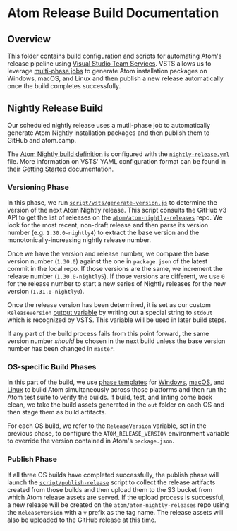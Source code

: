 # Atom Release Build Documentation

## Overview

This folder contains build configuration and scripts for automating Atom's
release pipeline using [Visual Studio Team Services](https://azure.microsoft.com/en-us/services/visual-studio-team-services/).
VSTS allows us to leverage [multi-phase jobs](https://github.com/Microsoft/vsts-agent/blob/master/docs/preview/yamlgettingstarted-jobs.md) to generate Atom installation packages
on Windows, macOS, and Linux and then publish a new release automatically once
the build completes successfully.

## Nightly Release Build

Our scheduled nightly release uses a mutli-phase job to automatically generate Atom
Nightly installation packages and then publish them to GitHub and atom.camp.

The [Atom Nightly build definition](https://github.visualstudio.com/Atom/_build/index?context=mine&path=%5C&definitionId=1&_a=completed)
is configured with the [`nightly-release.yml`](nightly-release.yml) file.  More
information on VSTS' YAML configuration format can be found in their [Getting Started](https://github.com/Microsoft/vsts-agent/blob/master/docs/preview/yamlgettingstarted.md)
documentation.

### Versioning Phase

In this phase, we run [`script/vsts/generate-version.js`](generate-version.js) to
determine the version of the next Atom Nightly release. This script consults the
GitHub v3 API to get the list of releases on the [`atom/atom-nightly-releases`](https://github.com/atom-editor/atom-nightly-releases)
repo. We look for the most recent, non-draft release and then parse its version
number (e.g. `1.30.0-nightly4`) to extract the base version and the monotonically-increasing
nightly release number.

Once we have the version and release number, we compare the base version number
(`1.30.0`) against the one in `package.json` of the latest commit in the local
repo.  If those versions are the same, we increment the release number (`1.30.0-nightly5`).
If those versions are different, we use `0` for the release number to start a
new series of Nightly releases for the new version (`1.31.0-nightly0`).

Once the release version has been determined, it is set as our custom `ReleaseVersion`
[output variable](https://github.com/Microsoft/vsts-agent/blob/master/docs/preview/yamlgettingstarted-outputvariables.md)
by writing out a special string to `stdout` which is recognized by VSTS.  This
variable will be used in later build steps.

If any part of the build process fails from this point forward, the same version
number *should* be chosen in the next build unless the base version number has
been changed in `master`.

### OS-specific Build Phases

In this part of the build, we use [phase templates](https://github.com/Microsoft/vsts-agent/blob/master/docs/preview/yamlgettingstarted-templates.md)
for [Windows](windows.yml), [macOS](macos.yml), and [Linux](linux.yml) to build
Atom simultaneously across those platforms and then run the Atom test suite to
verify the builds.  If build, test, and linting come back clean, we take the build
assets generated in the `out` folder on each OS and then stage them as build artifacts.

For each OS build, we refer to the `ReleaseVersion` variable, set in the previous
phase, to configure the `ATOM_RELEASE_VERSION` environment variable to override
the version contained in Atom's `package.json`.

### Publish Phase

If all three OS builds have completed successfully, the publish phase will launch the
[`script/publish-release`](../publish-release) script to collect the release
artifacts created from those builds and then upload them to the S3 bucket from
which Atom release assets are served.  If the upload process is successful, a new
release will be created on the `atom/atom-nightly-releases` repo using the
`ReleaseVersion` with a `v` prefix as the tag name.  The release assets will also
be uploaded to the GitHub release at this time.

